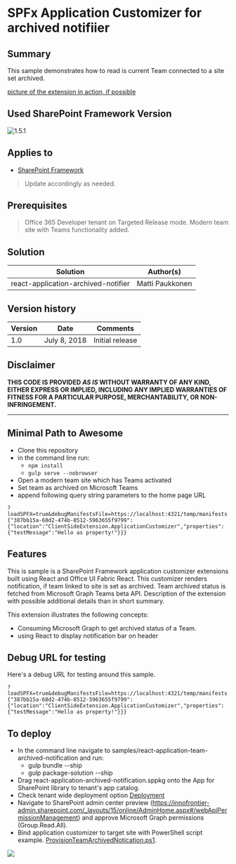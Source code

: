 # SPFx Application Customizer for archived notifiier

## Summary
This sample demonstrates how to read is current Team connected to a site set archived. 

[picture of the extension in action, if possible](./assets/screenshot.png)

## Used SharePoint Framework Version 
![1.5.1](https://img.shields.io/badge/version-GA-green.svg)

## Applies to

* [SharePoint Framework](https://dev.office.com/sharepoint)


> Update accordingly as needed.

## Prerequisites
 
> Office 365 Developer tenant on Targeted Release mode.
> Modern team site with Teams functionality added.

## Solution

Solution|Author(s)
--------|---------
react-application-archived-notifier | Matti Paukkonen

## Version history

Version|Date|Comments
-------|----|--------
1.0|July 8, 2018|Initial release

## Disclaimer
**THIS CODE IS PROVIDED *AS IS* WITHOUT WARRANTY OF ANY KIND, EITHER EXPRESS OR IMPLIED, INCLUDING ANY IMPLIED WARRANTIES OF FITNESS FOR A PARTICULAR PURPOSE, MERCHANTABILITY, OR NON-INFRINGEMENT.**

---

## Minimal Path to Awesome

- Clone this repository
- in the command line run:
  - `npm install`
  - `gulp serve --nobrowser`
- Open a modern team site which has Teams activated
- Set team as archived on Microsoft Teams
- append following query string parameters to the home page URL
```
?loadSPFX=true&debugManifestsFile=https://localhost:4321/temp/manifests.js&customActions={"387bb15a-68d2-474b-8512-5963655f9799":{"location":"ClientSideExtension.ApplicationCustomizer","properties":{"testMessage":"Hello as property!"}}}
```

## Features
This is sample is a SharePoint Framework application customizer extensions built using React and Office UI Fabric React. This customizer renders notification, if team linked to site is set as archived. Team archived status is fetched from Microsoft Graph Teams beta API.
Description of the extension with possible additional details than in short summary.

This extension illustrates the following concepts:

- Consuming Microsoft Graph to get archived status of a Team.
- using React to display notification bar on header


## Debug URL for testing
Here's a debug URL for testing around this sample.

```
?loadSPFX=true&debugManifestsFile=https://localhost:4321/temp/manifests.js&customActions={"387bb15a-68d2-474b-8512-5963655f9799":{"location":"ClientSideExtension.ApplicationCustomizer","properties":{"testMessage":"Hello as property!"}}}
```

## To deploy
- In the command line navigate to samples/react-application-team-archived-notification and run: 
  - gulp bundle --ship
  - gulp package-solution --ship
- Drag react-application-archived-notification.sppkg onto the App for SharePoint library to tenant's app catalog.
- Check tenant wide deployment option
[Deployment](./assets/deploy.png)
- Navigate to SharePoint admin center preview (https://innofrontier-admin.sharepoint.com/_layouts/15/online/AdminHome.aspx#/webApiPermissionManagement)  and approve Microsoft Graph permissions (Group.Read.All).
- Bind application customizer to target site with PowerShell script example. [ProvisionTeamArchivedNotication.ps1](./ProvisionTeamArchivedNotification.ps1). 

<img src="https://telemetry.sharepointpnp.com/sp-dev-fx-extensions/samples/readme-template" />